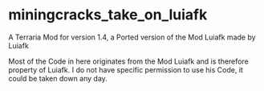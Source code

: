# miningcracks_take_on_luiafk
A Terraria Mod for version 1.4, a Ported version of the Mod Luiafk made by Luiafk

Most of the Code in here originates from the Mod Luiafk and is therefore property of Luiafk. 
I do not have specific permission to use his Code, it could be taken down any day.
